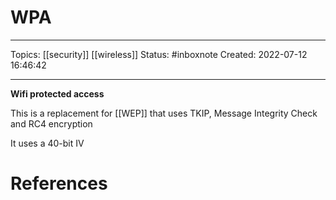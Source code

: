 # WPA
---
Topics: [[security]] [[wireless]]
Status: #inboxnote
Created: 2022-07-12 16:46:42

---

**Wifi protected access**

This is a replacement for [[WEP]] that uses TKIP, Message Integrity Check and RC4 encryption

It uses a 40-bit IV

# References
